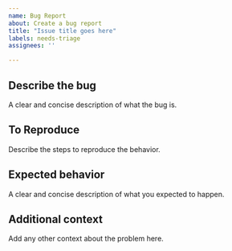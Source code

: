 ```yaml
---
name: Bug Report
about: Create a bug report
title: "Issue title goes here"
labels: needs-triage
assignees: ''

---
```


## Describe the bug
A clear and concise description of what the bug is.

## To Reproduce
Describe the steps to reproduce the behavior.

## Expected behavior
A clear and concise description of what you expected to happen.

## Additional context
Add any other context about the problem here.
